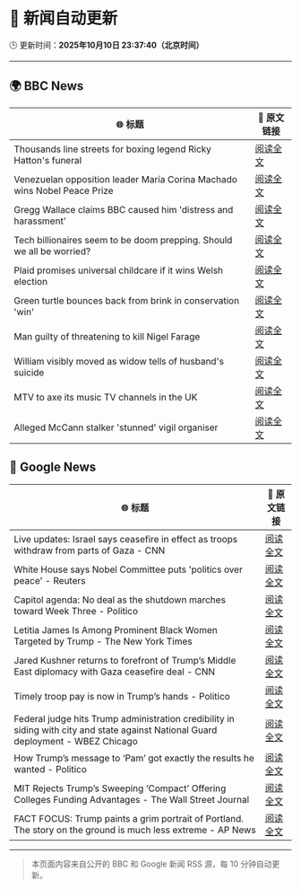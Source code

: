 # 🧠 新闻自动更新

🕒 更新时间：**2025年10月10日 23:37:40（北京时间）**

---

## 🌍 BBC News

| 🌐 标题 | 🔗 原文链接 |
|--------|-------------|
| Thousands line streets for boxing legend Ricky Hatton's funeral | [阅读全文](https://www.bbc.com/news/articles/cvgq2z68n02o?at_medium=RSS&at_campaign=rss) |
| Venezuelan opposition leader María Corina Machado wins Nobel Peace Prize | [阅读全文](https://www.bbc.com/news/articles/c70821201ego?at_medium=RSS&at_campaign=rss) |
| Gregg Wallace claims BBC caused him 'distress and harassment' | [阅读全文](https://www.bbc.com/news/articles/cg7dlem0vdno?at_medium=RSS&at_campaign=rss) |
| Tech billionaires seem to be doom prepping. Should we all be worried? | [阅读全文](https://www.bbc.com/news/articles/cly17834524o?at_medium=RSS&at_campaign=rss) |
| Plaid promises universal childcare if it wins Welsh election | [阅读全文](https://www.bbc.com/news/articles/cewnv2xprzko?at_medium=RSS&at_campaign=rss) |
| Green turtle bounces back from brink in conservation 'win' | [阅读全文](https://www.bbc.com/news/articles/cg426qqqqnro?at_medium=RSS&at_campaign=rss) |
| Man guilty of threatening to kill Nigel Farage | [阅读全文](https://www.bbc.com/news/articles/cdx216n1529o?at_medium=RSS&at_campaign=rss) |
| William visibly moved as widow tells of husband's suicide | [阅读全文](https://www.bbc.com/news/articles/c2ej877g7w1o?at_medium=RSS&at_campaign=rss) |
| MTV to axe its music TV channels in the UK | [阅读全文](https://www.bbc.com/news/articles/cdr612yz8p0o?at_medium=RSS&at_campaign=rss) |
| Alleged McCann stalker 'stunned' vigil organiser | [阅读全文](https://www.bbc.com/news/articles/c4gknrxdpy3o?at_medium=RSS&at_campaign=rss) |

## 📰 Google News

| 🌐 标题 | 🔗 原文链接 |
|--------|-------------|
| Live updates: Israel says ceasefire in effect as troops withdraw from parts of Gaza - CNN | [阅读全文](https://news.google.com/rss/articles/CBMiigFBVV95cUxOVXVDV0haazNUMlpwSjhJaFBOeU1Mc0VqNW5hdlFIdFoyY24tWHpsZFNsLWRWLXdrQlVkNjc5ODVud0E3d0o5cWQ1clA0SnlHV002b1ltWndLMzBjcGFpcXZ1SWNtdkVZLXh2ZzQ3M05sYkdKekFlVWlqbENWMVhqWlFIQ2RrY1lVbWc?oc=5) |
| White House says Nobel Committee puts 'politics over peace' - Reuters | [阅读全文](https://news.google.com/rss/articles/CBMirwFBVV95cUxOX1hpTGRxdGhsRWZaRVRnNXg3LUM2VGI0SlRhM0tMTnZ6YlN1aXpiWFp2bVdfX2VNTjVuM0lyVVpWTkRReDBGc2ZsNVhMbEktb3RyOFctbmwtek5xbnlNbWlGZHhZTzFaWU1Fa3RwS3BPMmgyRmFTVmRzME1yaE1sSjI5b2lvT1dlQlhyQVRDQVpuUVJsTXBMTHRCNWQzNWhjTHBqajljNWlhTGVqenRV?oc=5) |
| Capitol agenda: No deal as the shutdown marches toward Week Three - Politico | [阅读全文](https://news.google.com/rss/articles/CBMiyAFBVV95cUxOTWJQanpqWUhHV2tDTlRkR1dFakRtei1XbU5KanFyeUprMWkxY0pmVW1HUnRRRlowN2RPUFZrVFRNSVlsb1owTWdNcWcxUld3cGczVWNFRWxDTlBmQklkRHpwXzViTEpwZW9Ib0dhYVBOSnB6d2pKbF9SazFfdGRnbHJ2V1FhNFQzSTV3bDdwa3FKYm05N0EzQzRYZzMyU25NOVE3QWk5MGg3WWxCY3ZqcDIwZW1jY3phMzZ0XzJsTFREU2l4dUVJYw?oc=5) |
| Letitia James Is Among Prominent Black Women Targeted by Trump - The New York Times | [阅读全文](https://news.google.com/rss/articles/CBMilgFBVV95cUxQMXpLLXJBbW9HTkJ4c2NLOWdVZ3JXaUFkUk9jWXRveVc3WWNvUHlLUzBsRHcwUEJBR0hfNmhhcjl1UWVpbGtSQnZzbzVSV2lEUjZWOWZ1WEdibHNuM1RobWRwSGh5UmMwcDRyeFlzemtJeTNTenFOTXVjcVBrdkxZWUF1UnRDOEJPUXNIa1JMbWJ3OGZqUUE?oc=5) |
| Jared Kushner returns to forefront of Trump’s Middle East diplomacy with Gaza ceasefire deal - CNN | [阅读全文](https://news.google.com/rss/articles/CBMieEFVX3lxTE45amN6OFJjVEZXaUNGRkUtUU40TmZBSTRoeFp3U2ROcGI1Z0J6dWxkSjB1Tl8yMTQ5OFJyRDV5T1ppT2JmY2NIUFNPODlmVFdUV2lNUlJrTW9oa2VCZ2JDbm56WFJrNFNVdnpCQ3RZcVA4ME1xb0o1dg?oc=5) |
| Timely troop pay is now in Trump’s hands - Politico | [阅读全文](https://news.google.com/rss/articles/CBMiqgFBVV95cUxOaUJDcGZCdFJ6aDA4eHBSZ0xjMHZNNWc2STBPU2NuWjF5M29XTWl5ajBDbkktVVNVRFlRRnF1M2h6cGNWVDlqeVZLbzBmWEZRUUVieVdaWWJ2TWpXVldhREV2WENwLTFaLVlOejg0YmJJMldwX05OY2tQYVY3eW02czBJdG85ZGlMdmJzU2o4a0cwT28zUHBOYUd0V3VNWUZlNHhWTkFrUm1tQQ?oc=5) |
| Federal judge hits Trump administration credibility in siding with city and state against National Guard deployment - WBEZ Chicago | [阅读全文](https://news.google.com/rss/articles/CBMi5wFBVV95cUxPNDRoLXR2TWxXc01tVkpmTEZCV2ZMRXptT1ZZMG1wM2lfODV2c1FJOXR6LW4ybzRHdkVpOXR0VndRZzZ3Mk5pOTNubGJjR0xuWkJBcGtMY0pKbm1xUzVCV1NsaDUtd2ExSkF3QmxuWlU1R3p2cjMwbEJBMXBjMGpneUdneldqS3E1T0lNaUNud2c2NkdSbERnOTZ3cEZsSlBYNm1NSW9Nbkl6eF9qU1phMS04U25yUjhPdTd6Z1ZEZHBYS0x2bnl2NU9yOWozWGh1RFhIMlExR2E2b181RUZfWW1fS1dxZjQ?oc=5) |
| How Trump’s message to ‘Pam’ got exactly the results he wanted - Politico | [阅读全文](https://news.google.com/rss/articles/CBMijAFBVV95cUxObzl6RlVJUkJ1NVJldlhFaVBES1llMEFLVVFnU0gxaG5Mb052U3JHVk9PSTNFUlZWMktCN0JGVU4wd2dtZGV4RXNseHFib2tYME1tRXQzM3hFTExtb1k3ak5heEVUVXBoOEMtd0tGMFR4MUx1N2ZhYWN4Si1fNmk5OC02RjZlTndCRlpWSQ?oc=5) |
| MIT Rejects Trump’s Sweeping ‘Compact’ Offering Colleges Funding Advantages - The Wall Street Journal | [阅读全文](https://news.google.com/rss/articles/CBMifEFVX3lxTE91NzdDVDB3V2VvVDBPNHB1cHFQcjZfTFlHZlduUnQwRU9ZejgwLWh2UWNmTjFEMWpCNkR0VXlZUkpzeUU3dlkxNDUyWnc4Vlp1bm9Wb3BIZGtrbTdWSGE5aWhZVk96aElmMmFlN0JfMUZuWXpfTkt5M1RSaGw?oc=5) |
| FACT FOCUS: Trump paints a grim portrait of Portland. The story on the ground is much less extreme - AP News | [阅读全文](https://news.google.com/rss/articles/CBMirAFBVV95cUxOSTBlaWMyeUN5dk8wUHZsWHV2OVhvZmpMTUVEVzFPbHB5V1laYUN3U01udEpHM1pmOVZaZWN4ekZmYThfcWpjUHRsdl9mQllSbGNtTzhWTDZIZnptckUyNlFDOHNveWpjM3ZycUtaODI3a01fZHEyVm15TGRBdEw4djRmVXVmWmZWOWlYRGNmaEJZajEzYkcwUG1SWkx3NTVkaGVtc1VvMjl3dXZv?oc=5) |

---
> 本页面内容来自公开的 BBC 和 Google 新闻 RSS 源，每 10 分钟自动更新。